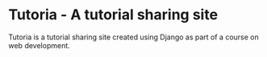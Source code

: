 # Tutoria - A tutorial sharing site

Tutoria is a tutorial sharing site created using Django as part of a course on web development.
